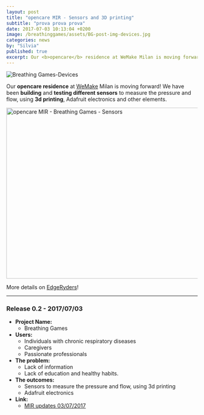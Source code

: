```yaml
---
layout: post
title: "opencare MIR - Sensors and 3D printing"
subtitle: "prova prova prova"
date: 2017-07-03 10:13:04 +0200
image: /breathinggames/assets/BG-post-img-devices.jpg
categories: news
by: "Silvia"
published: true
excerpt: Our <b>opencare</b> residence at WeMake Milan is moving forward!
---
```


<img src="https://opencarecc.github.io/breathinggames/assets/BG-post-img-devices.jpg" alt="Breathing Games-Devices">

Our <b>opencare residence</b> at [WeMake](https://wemake.cc) Milan is moving forward! We have been <b>building</b> and <b>testing different sensors</b> to measure the pressure and flow, using <b>3d printing</b>, Adafruit electronics and other elements.

<a data-flickr-embed="true"  href="https://www.flickr.com/photos/wemake_cc/albums/72157685825940784" title="opencare MIR - Breathing Games - Sensors"><img src="https://farm5.staticflickr.com/4418/36105824103_fb951d0ded_c.jpg" width="800" height="450" alt="opencare MIR - Breathing Games - Sensors"></a><script async src="//embedr.flickr.com/assets/client-code.js" charset="utf-8"></script>

More details on [EdgeRyders](https://edgeryders.eu/t/copyfair-devices-to-measure-the-breath-pressures-and-flow/844)!

***

### Release 0.2 - 2017/07/03

* <b>Project Name:</b>
	* Breathing Games
* <b>Users:</b>
	* Individuals with chronic respiratory diseases
	* Caregivers
	* Passionate professionals
* <b>The problem:</b>
	* Lack of information
	* Lack of education and healthy habits.
* <b>The outcomes:</b>
	* Sensors to measure the pressure and flow, using 3d printing
	* Adafruit electronics
* <b>Link:</b>
  * [MIR updates 03/07/2017](https://edgeryders.eu/t/copyfair-devices-to-measure-the-breath-pressures-and-flow/844)
